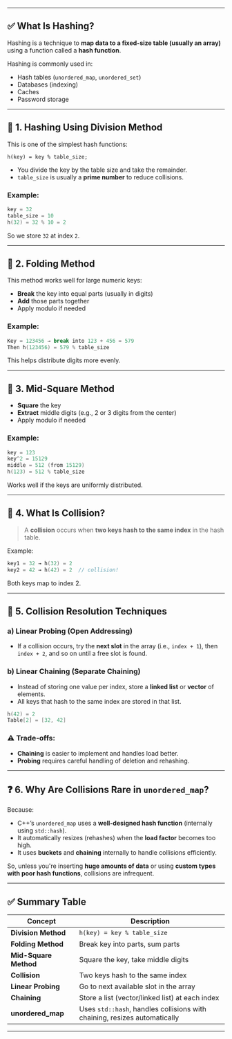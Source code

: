 
---

## ✅ What Is Hashing?

Hashing is a technique to **map data to a fixed-size table (usually an array)** using a function called a **hash function**.

Hashing is commonly used in:

* Hash tables (`unordered_map`, `unordered_set`)
* Databases (indexing)
* Caches
* Password storage

---

## 🔢 1. **Hashing Using Division Method**

This is one of the simplest hash functions:

```
h(key) = key % table_size;
```

* You divide the key by the table size and take the remainder.
* `table_size` is usually a **prime number** to reduce collisions.

### Example:

```cpp
key = 32
table_size = 10
h(32) = 32 % 10 = 2
```

So we store `32` at index `2`.

---

## 🧮 2. **Folding Method**

This method works well for large numeric keys:

* **Break** the key into equal parts (usually in digits)
* **Add** those parts together
* Apply modulo if needed

### Example:

```cpp
Key = 123456 → break into 123 + 456 = 579
Then h(123456) = 579 % table_size
```

This helps distribute digits more evenly.

---

## 🔲 3. **Mid-Square Method**

* **Square** the key
* **Extract** middle digits (e.g., 2 or 3 digits from the center)
* Apply modulo if needed

### Example:

```cpp
key = 123
key^2 = 15129
middle = 512 (from 15129)
h(123) = 512 % table_size
```

Works well if the keys are uniformly distributed.

---

## 🚫 4. **What Is Collision?**

> A **collision** occurs when **two keys hash to the same index** in the hash table.

Example:

```cpp
key1 = 32 → h(32) = 2
key2 = 42 → h(42) = 2  // collision!
```

Both keys map to index 2.

---

## 🔁 5. **Collision Resolution Techniques**

### a) **Linear Probing (Open Addressing)**

* If a collision occurs, try the **next slot** in the array (i.e., `index + 1`), then `index + 2`, and so on until a free slot is found.

### b) **Linear Chaining (Separate Chaining)**

* Instead of storing one value per index, store a **linked list** or **vector** of elements.
* All keys that hash to the same index are stored in that list.

```cpp
h(42) = 2
Table[2] = [32, 42]
```

### ⚠️ Trade-offs:

* **Chaining** is easier to implement and handles load better.
* **Probing** requires careful handling of deletion and rehashing.

---

## ❓ 6. Why Are Collisions **Rare** in `unordered_map`?

Because:

* C++’s `unordered_map` uses a **well-designed hash function** (internally using `std::hash`).
* It automatically resizes (rehashes) when the **load factor** becomes too high.
* It uses **buckets** and **chaining** internally to handle collisions efficiently.

So, unless you're inserting **huge amounts of data** or using **custom types with poor hash functions**, collisions are infrequent.

---

## ✅ Summary Table

| Concept               | Description                                                               |
| --------------------- | ------------------------------------------------------------------------- |
| **Division Method**   | `h(key) = key % table_size`                                               |
| **Folding Method**    | Break key into parts, sum parts                                           |
| **Mid-Square Method** | Square the key, take middle digits                                        |
| **Collision**         | Two keys hash to the same index                                           |
| **Linear Probing**    | Go to next available slot in the array                                    |
| **Chaining**          | Store a list (vector/linked list) at each index                           |
| **unordered_map**     | Uses `std::hash`, handles collisions with chaining, resizes automatically |

---
